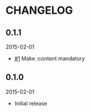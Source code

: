 CHANGELOG
=========

0.1.1
-----

2015-02-01

* [#1](http://github.com/tampakrap/puppet-facter/pull/1) Make :content mandatory

0.1.0
-----

2015-02-01

* Initial release
